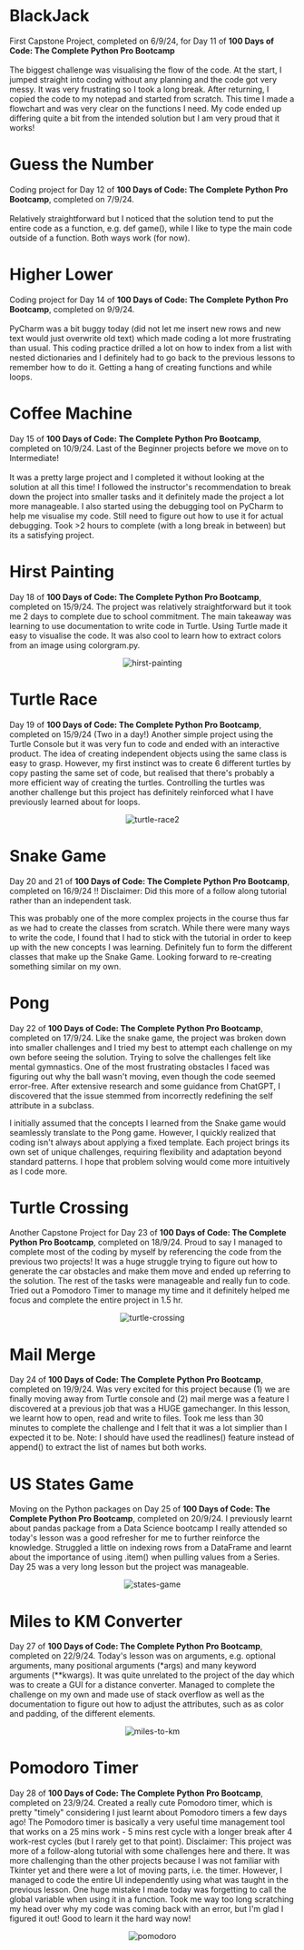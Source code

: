 # BlackJack #
First Capstone Project, completed on 6/9/24, for Day 11 of <b>100 Days of Code: The Complete Python Pro Bootcamp</b><br><br>
The biggest challenge was visualising the flow of the code. At the start, I jumped straight into coding without any planning and the code got very messy.
It was very frustrating so I took a long break. After returning, I copied the code to my notepad and started from scratch.
This time I made a flowchart and was very clear on the functions I need.
My code ended up differing quite a bit from the intended solution but I am very proud that it works!<br>

# Guess the Number #
Coding project for Day 12 of <b>100 Days of Code: The Complete Python Pro Bootcamp</b>, completed on 7/9/24.<br><br>
Relatively straightforward but I noticed that the solution tend to put the entire code as a function, e.g. def game(), while I like to type the main code outside of a function. Both ways work (for now).

# Higher Lower #
Coding project for Day 14 of <b>100 Days of Code: The Complete Python Pro Bootcamp</b>, completed on 9/9/24.<br><br>
PyCharm was a bit buggy today (did not let me insert new rows and new text would just overwrite old text) which made coding a lot more frustrating than usual. This coding practice drilled a lot on how to index from a list with nested dictionaries and I definitely had to go back to the previous lessons to remember how to do it. Getting a hang of creating functions and while loops.

# Coffee Machine #
Day 15 of <b>100 Days of Code: The Complete Python Pro Bootcamp</b>, completed on 10/9/24. Last of the Beginner projects before we move on to Intermediate! <br><br>
It was a pretty large project and I completed it without looking at the solution at all this time! I followed the instructor's recommendation to break down the project into smaller tasks and it definitely made the project a lot more manageable. I also started using the debugging tool on PyCharm to help me visualise my code. Still need to figure out how to use it for actual debugging. Took >2 hours to complete (with a long break in between) but its a satisfying project. 

# Hirst Painting #

Day 18 of <b>100 Days of Code: The Complete Python Pro Bootcamp</b>, completed on 15/9/24. The project was relatively straightforward but it took me 2 days to complete due to school commitment. The main takeaway was learning to use documentation to write code in Turtle. Using Turtle made it easy to visualise the code. It was also cool to learn how to extract colors from an image using colorgram.py.

<div align="center">
  <img src="https://github.com/user-attachments/assets/ac562df0-287f-4143-ba47-ff25849cda65" alt="hirst-painting" />
</div>

# Turtle Race #

Day 19 of <b>100 Days of Code: The Complete Python Pro Bootcamp</b>, completed on 15/9/24 (Two in a day!) Another simple project using the Turtle Console but it was very fun to code and ended with an interactive product. The idea of creating independent objects using the same class is easy to grasp. However, my first instinct was to create 6 different turtles by copy pasting the same set of code, but realised that there's probably a more efficient way of creating the turtles. Controlling the turtles was another challenge but this project has definitely reinforced what I have previously learned about for loops.

<div align="center">
  <img src="https://github.com/user-attachments/assets/0858f346-a442-48d8-998d-6fdd73e824bf" alt="turtle-race2" />
</div>

# Snake Game # 

Day 20 and 21 of <b>100 Days of Code: The Complete Python Pro Bootcamp</b>, completed on 16/9/24 !! Disclaimer: Did this more of a follow along tutorial rather than an independent task.<br>

This was probably one of the more complex projects in the course thus far as we had to create the classes from scratch. While there were many ways to write the code, I found that I had to stick with the tutorial in order to keep up with the new concepts I was learning. Definitely fun to form the different classes that make up the Snake Game. Looking forward to re-creating something similar on my own. 

# Pong #

Day 22 of <b>100 Days of Code: The Complete Python Pro Bootcamp</b>, completed on 17/9/24. Like the snake game, the project was broken down into smaller challenges and I tried my best to attempt each challenge on my own before seeing the solution. Trying to solve the challenges felt like mental gymnastics. One of the most frustrating obstacles I faced was figuring out why the ball wasn't moving, even though the code seemed error-free. After extensive research and some guidance from ChatGPT, I discovered that the issue stemmed from incorrectly redefining the self attribute in a subclass. <br>

I initially assumed that the concepts I learned from the Snake game would seamlessly translate to the Pong game. However, I quickly realized that coding isn't always about applying a fixed template. Each project brings its own set of unique challenges, requiring flexibility and adaptation beyond standard patterns. I hope that problem solving would come more intuitively as I code more.

# Turtle Crossing #

Another Capstone Project for Day 23 of <b>100 Days of Code: The Complete Python Pro Bootcamp</b>, completed on 18/9/24. Proud to say I managed to complete most of the coding by myself by referencing the code from the previous two projects! It was a huge struggle trying to figure out how to generate the car obstacles and make them move and ended up referring to the solution. The rest of the tasks were manageable and really fun to code. Tried out a Pomodoro Timer to manage my time and it definitely helped me focus and complete the entire project in 1.5 hr. 

<p align="center">
  <img src="https://github.com/user-attachments/assets/7a21c10b-70c1-48a7-9e7c-a1adb8f56cc9" alt="turtle-crossing">
</p>

# Mail Merge #

Day 24 of <b>100 Days of Code: The Complete Python Pro Bootcamp</b>, completed on 19/9/24. Was very excited for this project because (1) we are finally moving away from Turtle console and (2) mail merge was a feature I discovered at a previous job that was a HUGE gamechanger. In this lesson, we learnt how to open, read and write to files. Took me less than 30 minutes to complete the challenge and I felt that it was a lot simplier than I expected it to be. Note: I should have used the readlines() feature instead of append() to extract the list of names but both works.

# US States Game #

Moving on the Python packages on Day 25 of <b>100 Days of Code: The Complete Python Pro Bootcamp</b>, completed on 20/9/24. I previously learnt about pandas package from a Data Science bootcamp I really attended so today's lesson was a good refresher for me to further reinforce the knowledge. Struggled a little on indexing rows from a DataFrame and learnt about the importance of using .item() when pulling values from a Series. Day 25 was a very long lesson but the project was manageable.

<div align="center">
  <img src="https://github.com/user-attachments/assets/fbd6749e-80cd-4f3f-b4a8-08c2d4bdf2d1" alt="states-game" />
</div>

# Miles to KM Converter #

Day 27 of <b>100 Days of Code: The Complete Python Pro Bootcamp</b>, completed on 22/9/24. Today's lesson was on arguments, e.g. optional arguments, many positional arguments (*args) and many keyword arguments (**kwargs). It was quite unrelated to the project of the day which was to create a GUI for a distance converter. Managed to complete the challenge on my own and made use of stack overflow as well as the documentation to figure out how to adjust the attributes, such as as color and padding, of the different elements.

<div align="center">
  <img src="https://github.com/user-attachments/assets/6532a699-5fff-4422-86b6-0ba505e65b31" alt="miles-to-km" />
</div>

# Pomodoro Timer #

Day 28 of <b>100 Days of Code: The Complete Python Pro Bootcamp</b>, completed on 23/9/24. Created a really cute Pomodoro timer, which is pretty "timely" considering I just learnt about Pomodoro timers a few days ago! The Pomodoro timer is basically a very useful time management tool that works on a 25 mins work - 5 mins rest cycle with a longer break after 4 work-rest cycles (but I rarely get to that point). Disclaimer: This project was more of a follow-along tutorial with some challenges here and there. It was more challenging than the other projects because I was not familiar with Tkinter yet and there were a lot of moving parts, i.e. the timer. However, I managed to code the entire UI independently using what was taught in the previous lesson. One huge mistake I made today was forgetting to call the global variable when using it in a function. Took me way too long scratching my head over why my code was coming back with an error, but I'm glad I figured it out! Good to learn it the hard way now!

<div align="center">
  <img src="https://github.com/user-attachments/assets/a3b3592d-4142-42e6-bead-be41ba41ba92" alt="pomodoro" />
</div>

